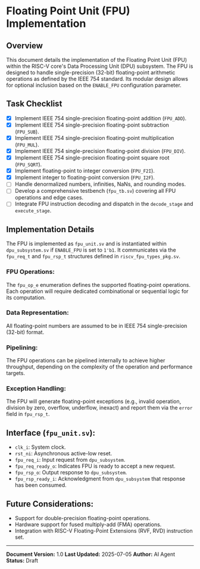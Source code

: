 # Floating Point Unit (FPU) Implementation

## Overview
This document details the implementation of the Floating Point Unit (FPU) within the RISC-V core's Data Processing Unit (DPU) subsystem. The FPU is designed to handle single-precision (32-bit) floating-point arithmetic operations as defined by the IEEE 754 standard. Its modular design allows for optional inclusion based on the `ENABLE_FPU` configuration parameter.

## Task Checklist
- [x] Implement IEEE 754 single-precision floating-point addition (`FPU_ADD`).
- [x] Implement IEEE 754 single-precision floating-point subtraction (`FPU_SUB`).
- [x] Implement IEEE 754 single-precision floating-point multiplication (`FPU_MUL`).
- [x] Implement IEEE 754 single-precision floating-point division (`FPU_DIV`).
- [x] Implement IEEE 754 single-precision floating-point square root (`FPU_SQRT`).
- [x] Implement floating-point to integer conversion (`FPU_F2I`).
- [x] Implement integer to floating-point conversion (`FPU_I2F`).
- [ ] Handle denormalized numbers, infinities, NaNs, and rounding modes.
- [ ] Develop a comprehensive testbench (`fpu_tb.sv`) covering all FPU operations and edge cases.
- [ ] Integrate FPU instruction decoding and dispatch in the `decode_stage` and `execute_stage`.

## Implementation Details
The FPU is implemented as `fpu_unit.sv` and is instantiated within `dpu_subsystem.sv` if `ENABLE_FPU` is set to `1'b1`. It communicates via the `fpu_req_t` and `fpu_rsp_t` structures defined in `riscv_fpu_types_pkg.sv`.

### FPU Operations:
The `fpu_op_e` enumeration defines the supported floating-point operations. Each operation will require dedicated combinational or sequential logic for its computation.

### Data Representation:
All floating-point numbers are assumed to be in IEEE 754 single-precision (32-bit) format.

### Pipelining:
The FPU operations can be pipelined internally to achieve higher throughput, depending on the complexity of the operation and performance targets.

### Exception Handling:
The FPU will generate floating-point exceptions (e.g., invalid operation, division by zero, overflow, underflow, inexact) and report them via the `error` field in `fpu_rsp_t`.

## Interface (`fpu_unit.sv`):
- `clk_i`: System clock.
- `rst_ni`: Asynchronous active-low reset.
- `fpu_req_i`: Input request from `dpu_subsystem`.
- `fpu_req_ready_o`: Indicates FPU is ready to accept a new request.
- `fpu_rsp_o`: Output response to `dpu_subsystem`.
- `fpu_rsp_ready_i`: Acknowledgment from `dpu_subsystem` that response has been consumed.

## Future Considerations:
- Support for double-precision floating-point operations.
- Hardware support for fused multiply-add (FMA) operations.
- Integration with RISC-V Floating-Point Extensions (RVF, RVD) instruction set.

---

**Document Version:** 1.0
**Last Updated:** 2025-07-05
**Author:** AI Agent
**Status:** Draft
